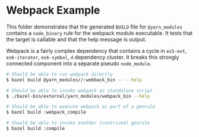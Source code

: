 # Webpack Example

This folder demonstrates that the generated `BUILD` file for
`@yarn_modules` contains a `node_binary` rule for the webpack module
executable.  It tests that the target is callable and that the help
message is output.

Webpack is a fairly complex dependency that contains a cycle in
`es5-ext`, `es6-iterator`, `es6-symbol`, `d` dependency cluster.  It
breaks this strongly connected component into a separate pseudo
`node_module`.

```sh
# Should be able to run webpack directly
$ bazel build @yarn_modules//:webback_bin -- --help

# Should be able to invoke webpack as standalone script 
$ ./bazel-bin/external/yarn_modules/webpack_bin --help

# Should be able to execute webpack as part of a genrule
$ bazel build :webpack_compile

# Should be able to invoke another (contrived) genrule
$ bazel build :compile
```
